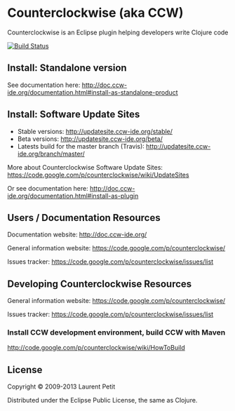 # Counterclockwise (aka CCW)

Counterclockwise is an Eclipse plugin helping developers write Clojure code

[![Build Status](https://travis-ci.org/laurentpetit/ccw.png?branch=master)](https://travis-ci.org/laurentpetit/ccw)


## Install: Standalone version

See documentation here: http://doc.ccw-ide.org/documentation.html#install-as-standalone-product


## Install: Software Update Sites

- Stable versions: http://updatesite.ccw-ide.org/stable/
- Beta versions: http://updatesite.ccw-ide.org/beta/
- Latests build for the master branch (Travis): http://updatesite.ccw-ide.org/branch/master/

More about Counterclockwise Software Update Sites: https://code.google.com/p/counterclockwise/wiki/UpdateSites 

Or see documentation here: http://doc.ccw-ide.org/documentation.html#install-as-plugin


## Users / Documentation Resources

Documentation website: http://doc.ccw-ide.org/

General information website: https://code.google.com/p/counterclockwise/

Issues tracker: https://code.google.com/p/counterclockwise/issues/list


## Developing Counterclockwise Resources

General information website: https://code.google.com/p/counterclockwise/

Issues tracker: https://code.google.com/p/counterclockwise/issues/list

### Install CCW development environment, build CCW with Maven

http://code.google.com/p/counterclockwise/wiki/HowToBuild

## License

Copyright © 2009-2013 Laurent Petit

Distributed under the Eclipse Public License, the same as Clojure.

